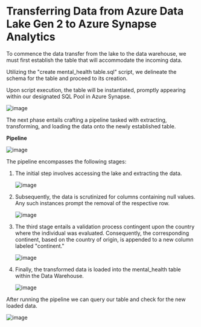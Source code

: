 # Transferring Data from Azure Data Lake Gen 2 to Azure Synapse Analytics

To commence the data transfer from the lake to the data warehouse, we must first establish the table that will accommodate the incoming data.

Utilizing the "create mental_health table.sql" script, we delineate the schema for the table and proceed to its creation.

Upon script execution, the table will be instantiated, promptly appearing within our designated SQL Pool in Azure Synapse.

![image](https://github.com/samsoberanis/mental_health_data_engineering_project/assets/130009380/e45dfecf-8ec7-44e3-a23c-c154ff10b228)

The next phase entails crafting a pipeline tasked with extracting, transforming, and loading the data onto the newly established table.

**Pipeline**

![image](https://github.com/samsoberanis/mental_health_data_engineering_project/assets/130009380/032227fc-f742-4ecb-9a4b-23701f87fcc3)

The pipeline encompasses the following stages:
1. The initial step involves accessing the lake and extracting the data.

   ![image](https://github.com/samsoberanis/mental_health_data_engineering_project/assets/130009380/668fc79b-b581-4da9-b78d-b8e2b5c2dc81)

   
2. Subsequently, the data is scrutinized for columns containing null values. Any such instances prompt the removal of the respective row.

   ![image](https://github.com/samsoberanis/mental_health_data_engineering_project/assets/130009380/0334a29f-2e50-4ae7-8c2a-083ee768eb6b)

   
3. The third stage entails a validation process contingent upon the country where the individual was evaluated. Consequently, the corresponding continent, based on the country of origin, is appended to a new column labeled "continent."

   ![image](https://github.com/samsoberanis/mental_health_data_engineering_project/assets/130009380/a5c7f8cd-246b-4a89-8100-138b4b7f5147)


4. Finally, the transformed data is loaded into the mental_health table within the Data Warehouse.
   
   ![image](https://github.com/samsoberanis/mental_health_data_engineering_project/assets/130009380/8b7dae57-76e3-48c5-a8c0-1b00aa7d9912)

After running the pipeline we can query our table and check for the new loaded data.

![image](https://github.com/samsoberanis/mental_health_data_engineering_project/assets/130009380/18f1c21b-9afb-42da-aa64-8f1d3af6d9ff)
